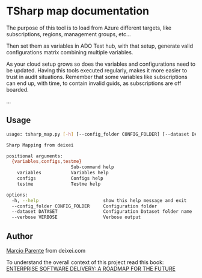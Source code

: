 # TSharp map documentation

The purpose of this tool is to load from Azure different targets, like subscriptions, regions, management groups, etc...

Then set them as variables in ADO Test hub, with that setup, generate valid configurations matrix combining multiple variables.

As your cloud setup grows so does the variables and configurations need to be updated. Having this tools executed regularly, makes it more easier to trust in audit situations. Remember that some variables like subscriptions can end up, with time, to contain invalid guids, as subscriptions are off boarded.

...

## Usage

```bash
usage: tsharp_map.py [-h] [--config_folder CONFIG_FOLDER] [--dataset DATASET] [--verbose VERBOSE] {variables,configs,testme} ...

Sharp Mapping from deixei

positional arguments:
  {variables,configs,testme}
                        Sub-command help
    variables           Variables help
    configs             Configs help
    testme              Testme help

options:
  -h, --help                        show this help message and exit
  --config_folder CONFIG_FOLDER     Configuration folder
  --dataset DATASET                 Configuration Dataset folder name
  --verbose VERBOSE                 Verbose output

```

## Author

[Marcio Parente](https://github.com/deixei) from deixei.com

To understand the overall context of this project read this book: [ENTERPRISE SOFTWARE DELIVERY: A ROADMAP FOR THE FUTURE](https://www.amazon.de/-/en/Marcio-Parente/dp/B0CXTJZJ2X/)